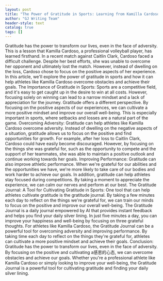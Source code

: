 ```yaml
---
layout: post
title: "The Power of Gratitude in Sports: Learning from Kamilla Cardoso"
author: "GJ Writing Team"
header-style: text
catalog: true
tags: []
---
```


Gratitude has the power to transform our lives, even in the face of adversity. This is a lesson that Kamilla Cardoso, a professional volleyball player, has learned firsthand. In a recent match against Caitlin Clark, Cardoso faced a difficult challenge. Despite her best efforts, she was unable to overcome her opponent and ultimately lost the match. However, instead of dwelling on the loss, Cardoso chose to focus on the positive aspects of her experience. In this article, we'll explore the power of gratitude in sports and how it can help athletes like Kamilla Cardoso overcome obstacles and achieve their goals. The Importance of Gratitude in Sports: Sports are a competitive field, and it's easy to get caught up in the desire to win at all costs. However, focusing solely on winning can lead to a narrow mindset and a lack of appreciation for the journey. Gratitude offers a different perspective. By focusing on the positive aspects of our experiences, we can cultivate a more positive mindset and improve our overall well-being. This is especially important in sports, where setbacks and losses are a natural part of the game. Overcoming Adversity: Gratitude can help athletes like Kamilla Cardoso overcome adversity. Instead of dwelling on the negative aspects of a situation, gratitude allows us to focus on the positive and find opportunities for growth. For example, after her loss to Caitlin Clark, Cardoso could have easily become discouraged. However, by focusing on the things she was grateful for, such as the opportunity to compete and the support of her teammates, she was able to maintain a positive outlook and continue working towards her goals. Improving Performance: Gratitude can also improve athletic performance. When we're grateful for our abilities and the opportunities we have, we're more likely to take care of our bodies and work harder to achieve our goals. In addition, gratitude can help athletes stay focused during competitions. By taking a moment to appreciate the experience, we can calm our nerves and perform at our best. The Gratitude Journal: A Tool for Cultivating Gratitude in Sports: One tool that can help athletes cultivate gratitude is the gratitude journal. By taking a few minutes each day to reflect on the things we're grateful for, we can train our minds to focus on the positive and improve our overall well-being. The Gratitude Journal is a daily journal empowered by AI that provides instant feedback and helps you find your daily silver lining. In just five minutes a day, you can improve your happiness and well-being by focusing on three grateful thoughts. For athletes like Kamilla Cardoso, the Gratitude Journal can be a powerful tool for overcoming adversity and improving performance. By taking time each day to reflect on the things they're grateful for, athletes can cultivate a more positive mindset and achieve their goals. Conclusion: Gratitude has the power to transform our lives, even in the face of adversity. By focusing on the positive and cultivating a感恩的心态, we can overcome obstacles and achieve our goals. Whether you're a professional athlete like Kamilla Cardoso or simply looking to improve your well-being, the Gratitude Journal is a powerful tool for cultivating gratitude and finding your daily silver lining.
